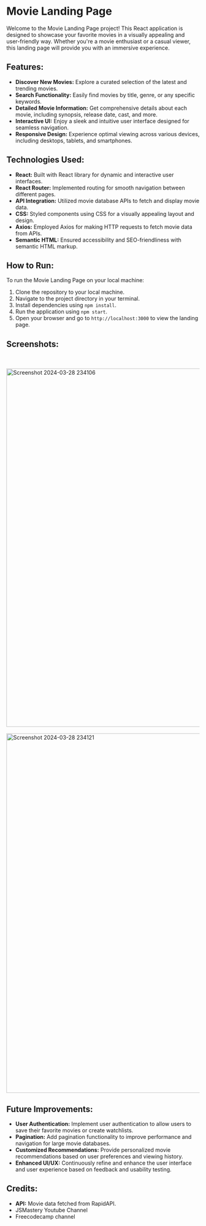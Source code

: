 # Movie Landing Page

Welcome to the Movie Landing Page project! This React application is designed to showcase your favorite movies in a visually appealing and user-friendly way. Whether you're a movie enthusiast or a casual viewer, this landing page will provide you with an immersive experience.

## Features:

- **Discover New Movies:** Explore a curated selection of the latest and trending movies.
- **Search Functionality:** Easily find movies by title, genre, or any specific keywords.
- **Detailed Movie Information:** Get comprehensive details about each movie, including synopsis, release date, cast, and more.
- **Interactive UI:** Enjoy a sleek and intuitive user interface designed for seamless navigation.
- **Responsive Design:** Experience optimal viewing across various devices, including desktops, tablets, and smartphones.

## Technologies Used:

- **React:** Built with React library for dynamic and interactive user interfaces.
- **React Router:** Implemented routing for smooth navigation between different pages.
- **API Integration:** Utilized movie database APIs to fetch and display movie data.
- **CSS:** Styled components using CSS for a visually appealing layout and design.
- **Axios:** Employed Axios for making HTTP requests to fetch movie data from APIs.
- **Semantic HTML:** Ensured accessibility and SEO-friendliness with semantic HTML markup.

## How to Run:

To run the Movie Landing Page on your local machine:

1. Clone the repository to your local machine.
2. Navigate to the project directory in your terminal.
3. Install dependencies using `npm install`.
4. Run the application using `npm start`.
5. Open your browser and go to `http://localhost:3000` to view the landing page.

## Screenshots:
<br>
<br>
<img width="935" alt="Screenshot 2024-03-28 234106" src="https://github.com/akshayrajeevnambiar/movie-landing-page/assets/144245055/09e1b29e-c889-4ea0-9dad-fe841932128f">
<br>
<br>
<img width="938" alt="Screenshot 2024-03-28 234121" src="https://github.com/akshayrajeevnambiar/movie-landing-page/assets/144245055/68328f9b-daaf-4b11-96f6-b61fa6bfe820">

## Future Improvements:

- **User Authentication:** Implement user authentication to allow users to save their favorite movies or create watchlists.
- **Pagination:** Add pagination functionality to improve performance and navigation for large movie databases.
- **Customized Recommendations:** Provide personalized movie recommendations based on user preferences and viewing history.
- **Enhanced UI/UX:** Continuously refine and enhance the user interface and user experience based on feedback and usability testing.

## Credits:

- **API:** Movie data fetched from RapidAPI.
- JSMastery Youtube Channel
- Freecodecamp channel
